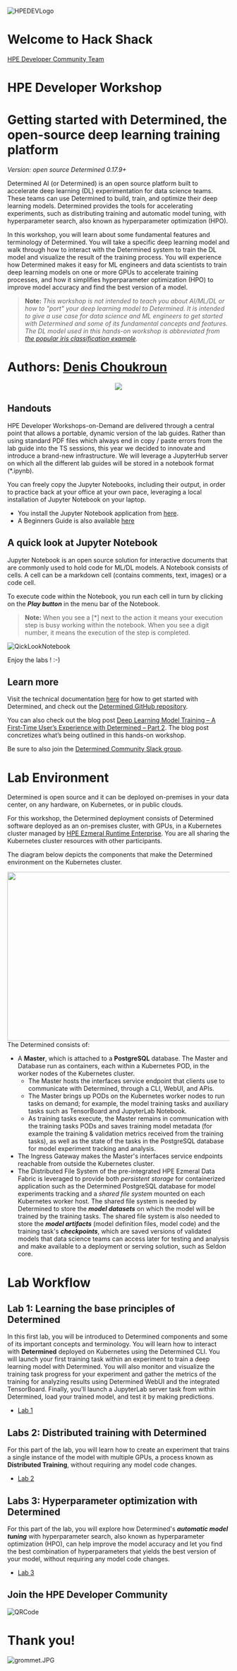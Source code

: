 ![HPEDEVLogo](Pictures/hpe-dev-logo.png)

# Welcome to Hack Shack
[HPE Developer Community Team](https://hpedev.io)

# HPE Developer Workshop



# Getting started with Determined, the open-source deep learning training platform

*Version: open source Determined 0.17.9+*

Determined AI (or Determined) is an open source platform built to accelerate deep learning (DL) experimentation for data science teams. These teams can use Determined to build, train, and optimize their deep learning models. Determined provides the tools for accelerating experiments, such as distributing training and automatic model tuning, with hyperparameter search, also known as hyperparameter optimization (HPO). 

In this workshop, you will learn about some fundamental features and terminology of Determined. You will take a specific deep learning model and walk through how to interact with the Determined system to train the DL model and visualize the result of the training process. You will experience how Determined makes it easy for ML engineers and data scientists to train deep learning models on one or more GPUs to accelerate training processes, and how it simplifies hyperparameter optimization (HPO) to improve model accuracy and find the best version of a model. 

>**Note:** _This workshop is not intended to teach you about AI/ML/DL or how to "port" your deep learning model to Determined. It is intended to give a use case for data science and ML engineers to get started with Determined and some of its fundamental concepts and features. The DL model used in this hands-on workshop is abbreviated from [the popular iris classification example](https://github.com/determined-ai/determined/tree/master/examples/computer_vision/iris_tf_keras)._



# Authors: [Denis Choukroun](mailto:denis.choukroun@hpe.com)

<p align="center">
  <img src="Pictures/hackshackdisco.png">
  
</p>

## Handouts
HPE Developer Workshops-on-Demand are delivered through a central point that allows a portable, dynamic version of the lab guides. Rather than using standard PDF files which always end in copy / paste errors from the lab guide into the TS sessions, this year we decided to innovate and introduce a brand-new infrastructure. We will leverage a JupyterHub server on which all the different lab guides will be stored in a notebook format (*.ipynb).

You can freely copy the Jupyter Notebooks, including their output, in order to practice back at your office at your own pace, leveraging a local installation of Jupyter Notebook on your laptop.
- You install the Jupyter Notebook application from [here](https://jupyter.org/install). 
- A Beginners Guide is also available [here](https://jupyter-notebook-beginner-guide.readthedocs.io/en/latest/what_is_jupyter.html)

## A quick look at Jupyter Notebook
Jupyter Notebook is an open source solution for interactive documents that are commonly used to hold code for ML/DL models. 
A Notebook consists of cells. A cell can be a markdown cell (contains comments, text, images) or a code cell. 

To execute code within the Notebook, you run each cell in turn by clicking on the ***Play button*** in the menu bar of the Notebook.

> **Note:**  When you see a [*] next to the action it means your execution step is busy working within the notebook. When you see a digit number, it means the execution of the step is completed.  

![QickLookNotebook](Pictures/Quick-look-Notebook.png)

Enjoy the labs ! :-)


## Learn more

Visit the technical documentation [here](https://docs.determined.ai/latest/) for how to get started with Determined, and check out the [Determined GitHub repository](https://github.com/determined-ai/determined). 

You can also check out the blog post [Deep Learning Model Training – A First-Time User’s Experience with Determined – Part 2](https://developer.hpe.com/blog/deep-learning-model-training-%E2%80%93-a-first-time-user%E2%80%99s-experience-with-determined-%E2%80%93-part-2/). The blog post concretizes what’s being outlined in this hands-on workshop.

Be sure to also join the [Determined Community Slack group]( https://join.slack.com/t/determined-community/shared_invite/zt-cnj7802v-KcVbaUrIzQOwmkmY7gP0Ew). 

# Lab Environment

Determined is open source and it can be deployed on-premises in your data center, on any hardware, on Kubernetes, or in public clouds. 

For this workshop, the Determined deployment consists of Determined software deployed as an on-premises cluster, with GPUs, in a Kubernetes cluster managed by [HPE Ezmeral Runtime Enterprise](https://developer.hpe.com/platform/hpe-ezmeral-runtime/home/). You are all sharing the Kubernetes cluster resources with other participants.

The diagram below depicts the components that make the Determined environment on the Kubernetes cluster. 

<img src="Pictures/DetAI-Lab-Environment-architecture.png" height="382" width="700" align="right">

The Determined consists of:
* A **Master**, which is attached to a **PostgreSQL** database. The Master and Database run as containers, each within a Kubernetes POD, in the worker nodes of the Kubernetes cluster. 
    * The Master hosts the interfaces service endpoint that clients use to communicate with Determined, through a CLI, WebUI, and APIs. 
    * The Master brings up PODs on the Kubernetes worker nodes to run tasks on demand; for example, the model training tasks and auxiliary tasks such as TensorBoard and JupyterLab Notebook.
    * As training tasks execute, the Master remains in communication with the training tasks PODs and saves training model metadata (for example the training & validation metrics received from the training tasks), as well as the state of the tasks in the PostgreSQL database for model experiment tracking and analysis.  
* The Ingress Gateway makes the Master's interfaces service endpoints reachable from outside the Kubernetes cluster. 
* The Distributed File System of the pre-integrated HPE Ezmeral Data Fabric is leveraged to provide both _persistent storage_ for containerized application such as the Determined PostgreSQL database for model experiments tracking and a _shared file system_ mounted on each Kubernetes worker host. The shared file system is needed by Determined to store the ***model datasets*** on which the model will be trained by the training tasks. The shared file system is also needed to store the ***model artifacts*** (model definition files, model code) and the training task's ***checkpoints***, which are saved versions of validated models that data science teams can access later for testing and analysis and make available to a deployment or serving solution, such as Seldon core.

# Lab Workflow

## Lab 1: Learning the base principles of Determined
In this first lab, you will be introduced to Determined components and some of its important concepts and terminology. You will learn how to interact with **Determined** deployed on Kubernetes using the Determined CLI. You will launch your first training task within an experiment to train a deep learning model with Determined. You will also monitor and visualize the training task progress for your experiment and gather the metrics of the training for analyzing results using Determined WebUI and the integrated TensorBoard. Finally, you'll launch a JupyterLab server task from within Determined, load your trained model, and test it by making predictions.

* [Lab 1](1-WKSHP-DET-AI-101-Getting-started-DetCLI.ipynb)

## Labs 2: Distributed training with Determined
For this part of the lab, you will learn how to create an experiment that trains a single instance of the model with multiple GPUs, a process known as **Distributed Training**, without requiring any model code changes.

* [Lab 2](2-WKSHP-DET-AI-101-Getting-started-Dist-Training.ipynb)

## Labs 3: Hyperparameter optimization with Determined
For this part of the lab, you will explore how Determined's ***automatic model tuning*** with hyperparameter search, also known as hyperparameter optimization (HPO), can help improve the model accuracy and let you find the best combination of hyperparameters that yields the best version of your model, without requiring any model code changes. 

* [Lab 3](3-WKSHP-DET-AI-101-Getting-started-HPO.ipynb)

## Join the HPE Developer Community
![QRCode](Pictures/QRCode-HPEDEV.png)

# Thank you!
![grommet.JPG](Pictures/grommet.jpg)
